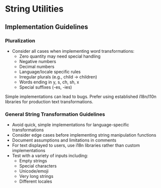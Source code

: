 # String Utilities

## Implementation Guidelines

### Pluralization
- Consider all cases when implementing word transformations:
  - Zero quantity may need special handling
  - Negative numbers
  - Decimal numbers
  - Language/locale specific rules
  - Irregular plurals (e.g., child -> children)
  - Words ending in y, s, ch, sh, x
  - Special suffixes (-es, -ies)

Simple implementations can lead to bugs. Prefer using established i18n/l10n libraries for production text transformations.

### General String Transformation Guidelines
- Avoid quick, simple implementations for language-specific transformations
- Consider edge cases before implementing string manipulation functions
- Document assumptions and limitations in comments
- For text displayed to users, use i18n libraries rather than custom implementations
- Test with a variety of inputs including:
  - Empty strings
  - Special characters
  - Unicode/emoji
  - Very long strings
  - Different locales
